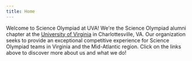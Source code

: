 ```yaml
---
title: Home
---
```


Welcome to Science Olympiad at UVA! We're the Science Olympiad alumni chapter at the [University of Virginia](https://www.virginia.edu) in Charlottesville, VA. Our organization seeks to provide an exceptional competitive experience for Science Olympiad teams in Virginia and the Mid-Atlantic region.
Click on the links above to discover more about us and what we do!
